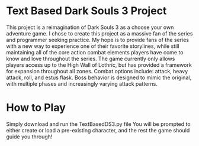 # Text Based Dark Souls 3 Project
 This project is a reimagination of Dark Souls 3 as a choose your own adventure game. I chose to create this project as a massive fan of the series and programmer seeking practice. My hope is to provide fans of the series with a new way to experience one of their favorite storylines, while still maintaining all of the core action combat elements players have come to know and love throughout the series. The game currently only allows players access up to the High Wall of Lothric, but has provided a framework for expansion throughout all zones. Combat options include: attack, heavy attack, roll, and estus flask. Boss behavior is designed to mimic the original, with multiple phases and increasingly varying attack patterns. 
 
 # How to Play
 Simply download and run the TextBasedDS3.py file
 You will be prompted to either create or load a pre-existing character, and the rest the game should guide you through!
 
